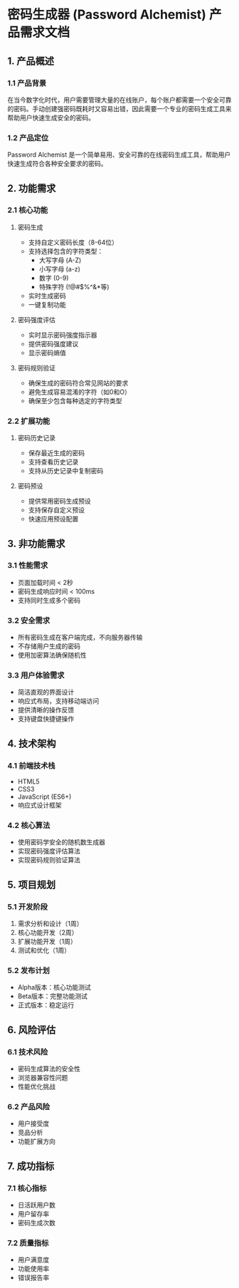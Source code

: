 # 密码生成器 (Password Alchemist) 产品需求文档

## 1. 产品概述

### 1.1 产品背景
在当今数字化时代，用户需要管理大量的在线账户，每个账户都需要一个安全可靠的密码。手动创建强密码既耗时又容易出错，因此需要一个专业的密码生成工具来帮助用户快速生成安全的密码。

### 1.2 产品定位
Password Alchemist 是一个简单易用、安全可靠的在线密码生成工具，帮助用户快速生成符合各种安全要求的密码。

## 2. 功能需求

### 2.1 核心功能
1. 密码生成
   - 支持自定义密码长度（8-64位）
   - 支持选择包含的字符类型：
     - 大写字母 (A-Z)
     - 小写字母 (a-z)
     - 数字 (0-9)
     - 特殊字符 (!@#$%^&*等)
   - 实时生成密码
   - 一键复制功能

2. 密码强度评估
   - 实时显示密码强度指示器
   - 提供密码强度建议
   - 显示密码熵值

3. 密码规则验证
   - 确保生成的密码符合常见网站的要求
   - 避免生成容易混淆的字符（如0和O）
   - 确保至少包含每种选定的字符类型

### 2.2 扩展功能
1. 密码历史记录
   - 保存最近生成的密码
   - 支持查看历史记录
   - 支持从历史记录中复制密码

2. 密码预设
   - 提供常用密码生成预设
   - 支持保存自定义预设
   - 快速应用预设配置

## 3. 非功能需求

### 3.1 性能需求
- 页面加载时间 < 2秒
- 密码生成响应时间 < 100ms
- 支持同时生成多个密码

### 3.2 安全需求
- 所有密码生成在客户端完成，不向服务器传输
- 不存储用户生成的密码
- 使用加密算法确保随机性

### 3.3 用户体验需求
- 简洁直观的界面设计
- 响应式布局，支持移动端访问
- 提供清晰的操作反馈
- 支持键盘快捷键操作

## 4. 技术架构

### 4.1 前端技术栈
- HTML5
- CSS3
- JavaScript (ES6+)
- 响应式设计框架

### 4.2 核心算法
- 使用密码学安全的随机数生成器
- 实现密码强度评估算法
- 实现密码规则验证算法

## 5. 项目规划

### 5.1 开发阶段
1. 需求分析和设计（1周）
2. 核心功能开发（2周）
3. 扩展功能开发（1周）
4. 测试和优化（1周）

### 5.2 发布计划
- Alpha版本：核心功能测试
- Beta版本：完整功能测试
- 正式版本：稳定运行

## 6. 风险评估

### 6.1 技术风险
- 密码生成算法的安全性
- 浏览器兼容性问题
- 性能优化挑战

### 6.2 产品风险
- 用户接受度
- 竞品分析
- 功能扩展方向

## 7. 成功指标

### 7.1 核心指标
- 日活跃用户数
- 用户留存率
- 密码生成次数

### 7.2 质量指标
- 用户满意度
- 功能使用率
- 错误报告率 